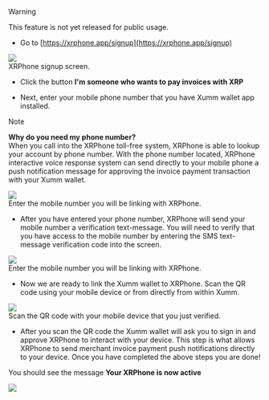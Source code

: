>[!WARNING]
>This feature is not yet released for public usage.

- Go to [https://xrphone.app/signup](https://xrphone.app/signup)

<img src="https://files.readme.io/e45f514-Screen_Shot_2022-07-23_at_2.55.46_PM.png" class="border" />
<div class="caption">XRPhone signup screen.</div>

- Click the button **I'm someone who wants to pay invoices with XRP**

- Next, enter your mobile phone number that you have Xumm wallet app installed.

>[!NOTE]
><b>Why do you need my phone number?</b><br>
When you call into the XRPhone toll-free system, XRPhone is able to lookup your account by phone number. With the phone number located, XRPhone interactive voice response system can send directly to your mobile phone a push notification message for approving the invoice payment transaction with your Xumm wallet.

<img src="https://files.readme.io/eb88d3c-Screen_Shot_2022-07-23_at_2.55.58_PM.png" class="border" />
<div class="caption">Enter the mobile number you will be linking with XRPhone.</div>

- After you have entered your phone number, XRPhone will send your mobile number a verification text-message. You will need to verify that you have access to the mobile number by entering the SMS text-message verification code into the screen. 

<img src="https://files.readme.io/80ec9be-Screen_Shot_2022-07-23_at_2.56.53_PM.png" class="border" />
<div class="caption">Enter the mobile number you will be linking with XRPhone.</div>

- Now we are ready to link the Xumm wallet to XRPhone. Scan the QR code using your mobile device or from directly from within Xumm.

<img src="https://files.readme.io/d56ed80-Screen_Shot_2022-07-23_at_2.57.49_PM.png" class="border" />
<div class="caption">Scan the QR code with your mobile device that you just verified.</div>

- After you scan the QR code the Xumm wallet will ask you to sign in and approve XRPhone to interact with your device. This step is what allows XRPhone to send merchant invoice payment push notifications directly to your device. Once you have completed the above steps you are done! 

You should see the message **Your XRPhone is now active**

<img src="https://files.readme.io/d2da93f-Screen_Shot_2022-07-23_at_3.00.30_PM.png" class="border" />
